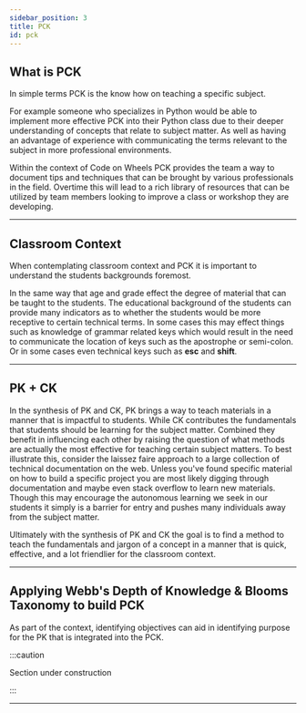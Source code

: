```yaml
---
sidebar_position: 3
title: PCK
id: pck
---
```


## What is PCK

In simple terms PCK is the know how on teaching a specific subject.

For example someone who specializes in Python would be able to implement more effective PCK into their Python class due to their deeper understanding of concepts that relate to subject matter. As well as having an advantage of experience with communicating the terms relevant to the subject in more professional environments.

Within the context of Code on Wheels PCK provides the team a way to document tips and techniques that can be brought by various professionals in the field. Overtime this will lead to a rich library of resources that can be utilized by team members looking to improve a class or workshop they are developing.

---

## Classroom Context

When contemplating classroom context and PCK it is important to understand the students backgrounds foremost.

In the same way that age and grade effect the degree of material that can be taught to the students. The educational background of the students can provide many indicators as to whether the students would be more receptive to certain technical terms. In some cases this may effect things such as knowledge of grammar related keys which would result in the need to communicate the location of keys such as the apostrophe or semi-colon. Or in some cases even technical keys such as **esc** and **shift**.

---

## PK + CK

In the synthesis of PK and CK, PK brings a way to teach materials in a manner that is impactful to students. While CK contributes the fundamentals that students should be learning for the subject matter.
Combined they benefit in influencing each other by raising the question of what methods are actually the most effective for teaching certain subject matters. To best illustrate this, consider the laissez faire approach to a large collection of technical documentation on the web. Unless you've found specific material on how to build a specific project you are most likely digging through documentation and maybe even stack overflow to learn new materials. Though this may encourage the autonomous learning we seek in our students it simply is a barrier for entry and pushes many individuals away from the subject matter.

Ultimately with the synthesis of PK and CK the goal is to find a method to teach the fundamentals and jargon of a concept in a manner that is quick, effective, and a lot friendlier for the classroom context.

---

## Applying Webb's Depth of Knowledge & Blooms Taxonomy to build PCK

As part of the context, identifying objectives can aid in identifying purpose for the PK that is integrated into the PCK.

:::caution

Section under construction

:::

---
